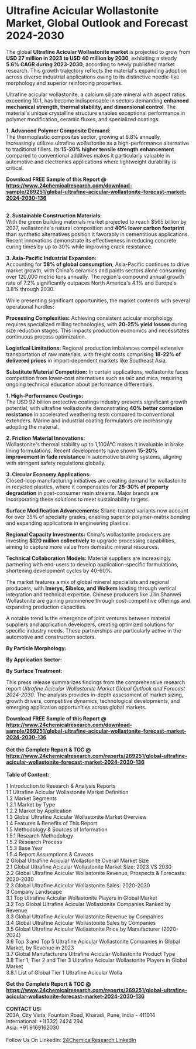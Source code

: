 <h1>Ultrafine Acicular Wollastonite Market, Global Outlook and Forecast 2024-2030</h1><p>The global <strong>Ultrafine Acicular Wollastonite market</strong> is projected to grow from <strong>USD 27 million in 2023 to USD 40 million by 2030</strong>, exhibiting a steady <strong>5.6% CAGR during 2023-2030</strong>, according to newly published market research. This growth trajectory reflects the material's expanding adoption across diverse industrial applications owing to its distinctive needle-like morphology and superior reinforcing properties.</p><p>Ultrafine acicular wollastonite, a calcium silicate mineral with aspect ratios exceeding 10:1, has become indispensable in sectors demanding <strong>enhanced mechanical strength, thermal stability, and dimensional control</strong>. The material's unique crystalline structure enables exceptional performance in polymer modification, ceramic fluxes, and specialized coatings.</p><p><strong>1. Advanced Polymer Composite Demand:</strong><br>
The thermoplastic composites sector, growing at 6.8% annually, increasingly utilizes ultrafine wollastonite as a high-performance alternative to traditional fillers. Its <strong>15-20% higher tensile strength enhancement</strong> compared to conventional additives makes it particularly valuable in automotive and electronics applications where lightweight durability is critical.</p><div><b>Download FREE Sample of this Report @ 
            <a href="https://www.24chemicalresearch.com/download-sample/269251/global-ultrafine-acicular-wollastonite-forecast-market-2024-2030-136">
            https://www.24chemicalresearch.com/download-sample/269251/global-ultrafine-acicular-wollastonite-forecast-market-2024-2030-136</a></b></div><br><p><strong>2. Sustainable Construction Materials:</strong><br>
With the green building materials market projected to reach $565 billion by 2027, wollastonite's natural composition and <strong>40% lower carbon footprint</strong> than synthetic alternatives position it favorably in cementitious applications. Recent innovations demonstrate its effectiveness in reducing concrete curing times by up to 30% while improving crack resistance.</p><p><strong>3. Asia-Pacific Industrial Expansion:</strong><br>
Accounting for <strong>58% of global consumption</strong>, Asia-Pacific continues to drive market growth, with China's ceramics and paints sectors alone consuming over 120,000 metric tons annually. The region's compound annual growth rate of 7.2% significantly outpaces North America's 4.1% and Europe's 3.8% through 2030.</p><p>While presenting significant opportunities, the market contends with several operational hurdles:</p><p><strong>Processing Complexities:</strong> Achieving consistent acicular morphology requires specialized milling technologies, with <strong>20-25% yield losses</strong> during size reduction stages. This impacts production economics and necessitates continuous process optimization.</p><p><strong>Logistical Limitations:</strong> Regional production imbalances compel extensive transportation of raw materials, with freight costs comprising <strong>18-22% of delivered prices</strong> in import-dependent markets like Southeast Asia.</p><p><strong>Substitute Material Competition:</strong> In certain applications, wollastonite faces competition from lower-cost alternatives such as talc and mica, requiring ongoing technical education about performance differentials.</p><p><strong>1. High-Performance Coatings:</strong><br>
The USD 92 billion protective coatings industry presents significant growth potential, with ultrafine wollastonite demonstrating <strong>40% better corrosion resistance</strong> in accelerated weathering tests compared to conventional extenders. Marine and industrial coating formulators are increasingly adopting the material.</p><p><strong>2. Friction Material Innovations:</strong><br>
Wollastonite's thermal stability up to 1,100Â°C makes it invaluable in brake lining formulations. Recent developments have shown <strong>15-20% improvement in fade resistance</strong> in automotive braking systems, aligning with stringent safety regulations globally.</p><p><strong>3. Circular Economy Applications:</strong><br>
Closed-loop manufacturing initiatives are creating demand for wollastonite in recycled plastics, where it compensates for <strong>25-30% of property degradation</strong> in post-consumer resin streams. Major brands are incorporating these solutions to meet sustainability targets.</p><p><strong>Surface Modification Advancements:</strong> Silane-treated variants now account for over 35% of specialty grades, enabling superior polymer-matrix bonding and expanding applications in engineering plastics.</p><p><strong>Regional Capacity Investments:</strong> China's wollastonite producers are investing <strong>$120 million collectively</strong> to upgrade processing capabilities, aiming to capture more value from domestic mineral resources.</p><p><strong>Technical Collaboration Models:</strong> Material suppliers are increasingly partnering with end-users to develop application-specific formulations, shortening development cycles by 40-60%.</p><p>The market features a mix of global mineral specialists and regional producers, with <strong>Imerys, Sibelco, and Wolkem</strong> leading through vertical integration and technical expertise. Chinese producers like Jilin Shanwei Wollastonite are gaining prominence through cost-competitive offerings and expanding production capacities.</p><p>A notable trend is the emergence of joint ventures between material suppliers and application developers, creating optimized solutions for specific industry needs. These partnerships are particularly active in the automotive and construction sectors.</p><p><strong>By Particle Morphology:</strong></p><p><strong>By Application Sector:</strong></p><p><strong>By Surface Treatment:</strong></p><p>This press release summarizes findings from the comprehensive research report <em>Ultrafine Acicular Wollastonite Market Global Outlook and Forecast 2024-2030</em>. The analysis provides in-depth assessment of market sizing, growth drivers, competitive dynamics, technological developments, and emerging application opportunities across global markets.</p><div><b>Download FREE Sample of this Report @ 
            <a href="https://www.24chemicalresearch.com/download-sample/269251/global-ultrafine-acicular-wollastonite-forecast-market-2024-2030-136">
            https://www.24chemicalresearch.com/download-sample/269251/global-ultrafine-acicular-wollastonite-forecast-market-2024-2030-136</a></b></div><br><div><b>Get the Complete Report & TOC @ 
            <a href="https://www.24chemicalresearch.com/reports/269251/global-ultrafine-acicular-wollastonite-forecast-market-2024-2030-136">
            https://www.24chemicalresearch.com/reports/269251/global-ultrafine-acicular-wollastonite-forecast-market-2024-2030-136</a></b></div><br>
            <b>Table of Content:</b><p>1 Introduction to Research & Analysis Reports<br />
    1.1 Ultrafine Acicular Wollastonite Market Definition<br />
    1.2 Market Segments<br />
        1.2.1 Market by Type<br />
        1.2.2 Market by Application<br />
    1.3 Global Ultrafine Acicular Wollastonite Market Overview<br />
    1.4 Features & Benefits of This Report<br />
    1.5 Methodology & Sources of Information<br />
        1.5.1 Research Methodology<br />
        1.5.2 Research Process<br />
        1.5.3 Base Year<br />
        1.5.4 Report Assumptions & Caveats<br />
2 Global Ultrafine Acicular Wollastonite Overall Market Size<br />
    2.1 Global Ultrafine Acicular Wollastonite Market Size: 2023 VS 2030<br />
    2.2 Global Ultrafine Acicular Wollastonite Revenue, Prospects & Forecasts: 2020-2030<br />
    2.3 Global Ultrafine Acicular Wollastonite Sales: 2020-2030<br />
3 Company Landscape<br />
    3.1 Top Ultrafine Acicular Wollastonite Players in Global Market<br />
    3.2 Top Global Ultrafine Acicular Wollastonite Companies Ranked by Revenue<br />
    3.3 Global Ultrafine Acicular Wollastonite Revenue by Companies<br />
    3.4 Global Ultrafine Acicular Wollastonite Sales by Companies<br />
    3.5 Global Ultrafine Acicular Wollastonite Price by Manufacturer (2020-2024)<br />
    3.6 Top 3 and Top 5 Ultrafine Acicular Wollastonite Companies in Global Market, by Revenue in 2023<br />
    3.7 Global Manufacturers Ultrafine Acicular Wollastonite Product Type<br />
    3.8 Tier 1, Tier 2 and Tier 3 Ultrafine Acicular Wollastonite Players in Global Market<br />
        3.8.1 List of Global Tier 1 Ultrafine Acicular Wolla</p><div><b>Get the Complete Report & TOC @ 
            <a href="https://www.24chemicalresearch.com/reports/269251/global-ultrafine-acicular-wollastonite-forecast-market-2024-2030-136">
            https://www.24chemicalresearch.com/reports/269251/global-ultrafine-acicular-wollastonite-forecast-market-2024-2030-136</a></b></div><br><b>CONTACT US:</b><br>
            203A, City Vista, Fountain Road, Kharadi, Pune, India - 411014<br>
            International: +1(332) 2424 294<br>
            Asia: +91 9169162030 <br><br>
            Follow Us On LinkedIn: <a href="https://www.linkedin.com/company/24chemicalresearch/">24ChemicalResearch LinkedIn</a>